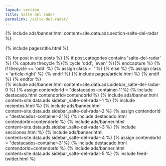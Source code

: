 ```yaml
---
layout: section
title: Salte del radar
permalink: /salte-del-radar/
---
```


{% 
  include ads/banner.html 
  content=site.data.ads.section-salte-del-radar 
%}

{% include pages/title.html %}

<!-- blog post -->
<section class="section">
  <div class="container maxw">
    <div class="row">
      <div class="col-lg-9">
        {% for post in site.posts %}
        {% if post.categories contains 'salte-del-radar' %}
        {% capture thecycle %}{% cycle 'odd', 'even' %}{% endcapture %}
        {% if thecycle == 'odd' %}
        {% assign class = '' %}
        {% else %}
        {% assign class = 'article-right' %}
        {% endif %}
          {% include pages/article.html %}
        {% endif %}
        {% endfor %}
      </div>
      <div class="col-lg-3">
        {% 
          include ads/banner.html 
          content=site.data.ads.sidebar_salte-del-radar-0  
        %}
        {% assign contendorId = "destacados-container-1"%}
        {% include destacado.html contendorId=contendorId %}
        {% 
          include ads/banner.html 
          content=site.data.ads.sidebar_salte-del-radar-1  
        %}
        {% include recientes.html %}
        {% 
          include ads/banner.html 
          content=site.data.ads.sidebar_salte-del-radar-2
        %}
        {% assign contendorId = "destacados-container-2"%}
        {% include destacado.html contendorId=contendorId %}
        {% 
          include ads/banner.html 
          content=site.data.ads.sidebar_salte-del-radar-3
        %}
        {% include secciones.html %}
        {% 
          include ads/banner.html 
          content=site.data.ads.sidebar_salte-del-radar-4
        %}
        {% assign contendorId = "destacados-container-3"%}
        {% include destacado.html contendorId=contendorId %}
        {% 
          include ads/banner.html 
          content=site.data.ads.sidebar_salte-del-radar-5
        %}
        {% include feed-twitter.html %}
      </div> 
    </div>
  </div>
</section>
<!-- /blog post -->
